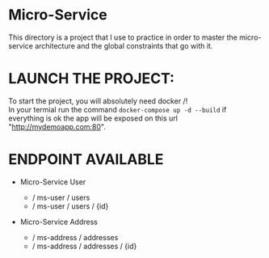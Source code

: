 # Micro-Service

This directory is a project that I use to practice in order to master the micro-service architecture and the global constraints that go with it.


# LAUNCH THE PROJECT:

To start the project, you will absolutely need docker /! \
In your termial run the command `docker-compose up -d --build`
if everything is ok the app will be exposed on this url "http://mydemoapp.com:80".

# ENDPOINT AVAILABLE

- Micro-Service User
   - / ms-user / users
   - / ms-user / users / {id}

- Micro-Service Address
   - / ms-address / addresses
   - / ms-address / addresses / {id} 
